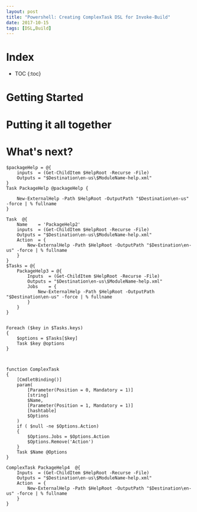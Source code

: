```yaml
---
layout: post
title: "Powershell: Creating ComplexTask DSL for Invoke-Build"
date: 2017-10-15
tags: [DSL,Build]
---
```


<!--more-->

# Index

* TOC
{:toc}

# Getting Started


# Putting it all together


# What's next?



    $packageHelp = @{
        inputs  = (Get-ChildItem $HelpRoot -Recurse -File)
        Outputs = "$Destination\en-us\$ModuleName-help.xml"
    }
    Task PackageHelp @packageHelp {
        
        New-ExternalHelp -Path $HelpRoot -OutputPath "$Destination\en-us" -force | % fullname
    }

    Task  @{
        Name    = 'PackageHelp2'
        inputs  = (Get-ChildItem $HelpRoot -Recurse -File)
        Outputs = "$Destination\en-us\$ModuleName-help.xml"
        Action  = {
            New-ExternalHelp -Path $HelpRoot -OutputPath "$Destination\en-us" -force | % fullname
        }
    }
    $Tasks = @{
        PackageHelp3 = @{
            Inputs  = (Get-ChildItem $HelpRoot -Recurse -File)
            Outputs = "$Destination\en-us\$ModuleName-help.xml"
            Jobs    = {
                New-ExternalHelp -Path $HelpRoot -OutputPath "$Destination\en-us" -force | % fullname
            }
        }
    }

    
    Foreach ($key in $Tasks.keys)
    {
        $options = $Tasks[$key]
        Task $key @options
    }



    function ComplexTask
    {
        [CmdletBinding()]
        param(
            [Parameter(Position = 0, Mandatory = 1)]
            [string]
            $Name,
            [Parameter(Position = 1, Mandatory = 1)]
            [hashtable]
            $Options
        )
        if ( $null -ne $Options.Action)
        {
            $Options.Jobs = $Options.Action
            $Options.Remove('Action')
        }
        Task $Name @Options
    }

    ComplexTask PackageHelp4  @{
        Inputs  = (Get-ChildItem $HelpRoot -Recurse -File)
        Outputs = "$Destination\en-us\$ModuleName-help.xml"
        Action  = {
            New-ExternalHelp -Path $HelpRoot -OutputPath "$Destination\en-us" -force | % fullname
        }
    }

